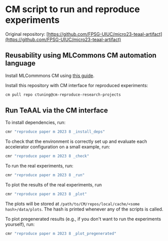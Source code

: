 # CM script to run and reproduce experiments

Original repository: [https://github.com/FPSG-UIUC/micro23-teaal-artifact](https://github.com/FPSG-UIUC/micro23-teaal-artifact)

## Reusability using MLCommons CM automation language

Install MLCommmons CM using [this guide](https://github.com/mlcommons/ck/blob/master/docs/installation.md).

Install this repository with CM interface for reproduced experiments:

```bash
cm pull repo ctuning@cm-reproduce-research-projects
```

## Run TeAAL via the CM interface

To install dependencies, run:

```bash
cmr "reproduce paper m 2023 8 _install_deps"
```

To check that the environment is correctly set up and evaluate each accelerator configuration on a small example, run:

```bash
cmr "reproduce paper m 2023 8 _check"
```

To run the real experiments, run:

```bash
cmr "reproduce paper m 2023 8 _run"
```

To plot the results of the real experiments, run
```bash
cmr "reproduce paper m 2023 8 _plot"
```

The plots will be stored at `/path/to/CM/repos/local/cache/<some hash>/data/plots`. The hash is printed whenever any of the scripts is called.

To plot pregenerated results (e.g., if you don't want to run the experiments yourself), run:
```bash
cmr "reproduce paper m 2023 8 _plot_pregenerated"
```
